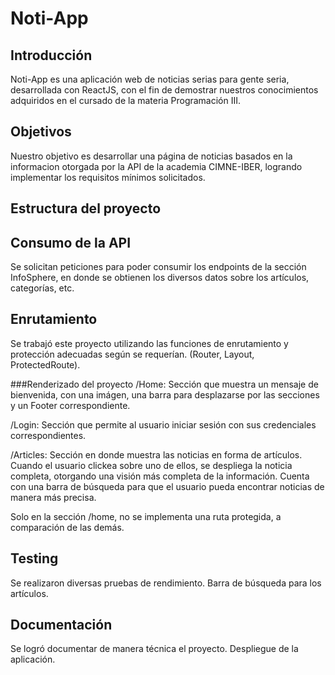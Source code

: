 # Noti-App

## Introducción

Noti-App es una aplicación web de noticias serias para gente seria, desarrollada con ReactJS, con el fin de demostrar nuestros conocimientos adquiridos en el cursado de la materia Programación III.

## Objetivos

Nuestro objetivo es desarrollar una página de noticias basados en la informacion otorgada por la API de la academia CIMNE-IBER, logrando implementar los requisitos mínimos solicitados.

## Estructura del proyecto


## Consumo de la API
 Se solicitan peticiones para poder consumir los endpoints de la sección InfoSphere, en donde se obtienen los diversos datos sobre los artículos, categorías, etc.

## Enrutamiento
 Se trabajó este proyecto utilizando las funciones de enrutamiento y protección adecuadas según se requerían. (Router, Layout, ProtectedRoute).

  ###Renderizado del proyecto
  /Home: Sección que muestra un mensaje de bienvenida, con una imágen, una barra para desplazarse por las secciones y un Footer correspondiente.
  
  /Login: Sección que permite al usuario iniciar sesión con sus credenciales correspondientes.
  
  /Articles: Sección en donde muestra las noticias en forma de artículos. Cuando el usuario clickea sobre uno de ellos, se despliega la noticia completa, otorgando una visión más completa de la información.
  Cuenta con una barra de búsqueda para que el usuario pueda encontrar noticias de manera más precisa.

  Solo en la sección /home, no se implementa una ruta protegida, a comparación de las demás.

## Testing
 Se realizaron diversas pruebas de rendimiento.
 Barra de búsqueda para los artículos.

## Documentación
 Se logró documentar de manera técnica el proyecto.
 Despliegue de la aplicación.
  
